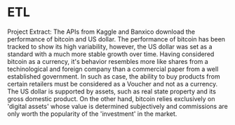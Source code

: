 # ETL
Project
Extract: The APIs from Kaggle and Banxico download the performance of bitcoin and US dollar.
The performance of bitcoin has been tracked to show its high variability, however, the US dollar was set as a standard with a much more stable growth over time.
Having considered bitcoin as a currency, it's behavior resembles more like shares from a techinological and foreign company than a commercial paper from a well established government.
In such as case, the ability to buy products from certain retailers must be considered as a Voucher and not as a currency.
The US dollar is supported by assets, such as real state property and its gross domestic product. 
On the other hand, bitcoin relies exclusively on 'digital assets' whose value is determined subjectively and commissions are only worth the popularity of the 'investment' in the market.




